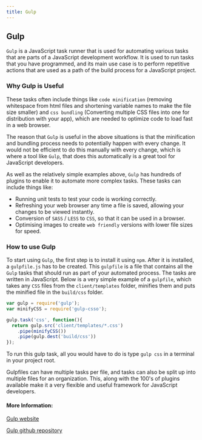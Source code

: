 ```yaml
---
title: Gulp
---
```

## Gulp
`Gulp` is a JavaScript task runner that is used for automating various tasks that are parts of a JavaScript development workflow. 
It is used to run tasks that you have programmed, and its main use case is to perform repetitive actions that are used as a path of the build process for a JavaScript project. 

### Why Gulp is Useful
These tasks often include things like `code minification` (removing whitespace from html files and shortening variable names to make the file size smaller) and `css bundling` (Converting multiple CSS files into one for distribution with your app), which are needed to optimize code to load fast in a web browser. 

The reason that `Gulp` is useful in the above situations is that the minification and bundling process needs to potentially happen with every change. It would not be efficient to do this manually with every change, which is where a tool like `Gulp`, that does this automatically is a great tool for JavaScript developers.

As well as the relatively simple examples above, `Gulp` has hundreds of plugins to enable it to automate more complex tasks. These tasks can include things like:

- Running unit tests to test your code is working correctly.
- Refreshing your web browser any time a file is saved, allowing your changes to be viewed instantly.
- Conversion of `SASS` / `LESS` to `CSS`, so that it can be used in a browser.
- Optimising images to create `web friendly` versions with lower file sizes for speed.

### How to use Gulp
To start using `Gulp`, the first step is to install it using `npm`. After it is installed, a `gulpfile.js` has to be created. This `gulpfile` is a file that contains all the `Gulp` tasks that should run as part of your automated process. The tasks are written in JavaScript. Below is a very simple example of a `gulpfile`, which takes any `CSS` files from the `client/templates` folder, minifies them and puts the minified file in the `build/css` folder.

```javascript
var gulp = require('gulp');
var minifyCSS = require('gulp-csso');

gulp.task('css', function(){
  return gulp.src('client/templates/*.css')
    .pipe(minifyCSS())
    .pipe(gulp.dest('build/css'))
});
```

To run this gulp task, all you would have to do is type `gulp css` in a terminal in your project root. 

Gulpfiles can have multiple tasks per file, and tasks can also be split up into multiple files for an organization. This, along with the 100's of plugins available make it a very flexible and useful framework for JavaScript developers.

#### More Information:

<a href="https://gulpjs.com/" target='blank' rel='nofollow'>Gulp website</a>

<a href="https://github.com/gulpjs/gulp" target='blank' rel='nofollow'>Gulp github repository</a>
  

